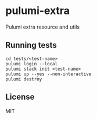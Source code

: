 # pulumi-extra

Pulumi extra resource and utils

## Running tests

```
cd tests/<test-name>
pulumi login --local
pulumi stack init <test-name>
pulumi up --yes --non-interactive
pulumi destroy
```

## License

MIT